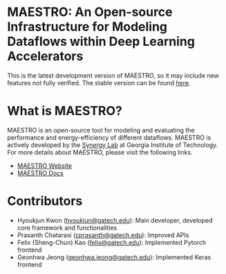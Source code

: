 # MAESTRO: An Open-source Infrastructure for Modeling Dataflows within Deep Learning Accelerators
This is the latest development version of MAESTRO, so it may include new features not fully verified. The stable version can be found [here](https://github.com/georgia-tech-synergy-lab/maestro-stable).

# What is MAESTRO?
MAESTRO is an open-source tool for modeling and evaluating the performance and energy-efficiency of different dataflows. MAESTRO is actively developed by the [Synergy Lab](https://synergy.ece.gatech.edu/) at Georgia Institute of Technology. For more details about MAESTRO, please visit the following links.

- [MAESTRO Website](http://maestro.ece.gatech.edu/)
- [MAESTRO Docs](http://maestro.ece.gatech.edu/docs/build/html/index.html)

# Contributors
- Hyoukjun Kwon (hyoukjun@gatech.edu): Main developer, developed core framework and functionalities
- Prasanth Chatarasi (cprasanth@gatech.edu): Improved APIs
- Felix (Sheng-Chun) Kao (felix@gatech.edu): Implemented Pytorch frontend
- Geonhwa Jeong (geonhwa.jeong@gatech.edu): Implemented Keras frontend
